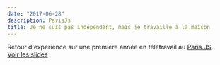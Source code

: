 ```yaml
---
date: "2017-06-28"
description: ParisJs
title: Je ne suis pas indépendant, mais je travaille à la maison
---
```


Retour d'experience sur une première année en télétravail au [Paris.JS](https://parisjs.org/meetup/2017-06-28/).    
[Voir les slides](http://slides.com/alexisjanvier-1/full-remote)
